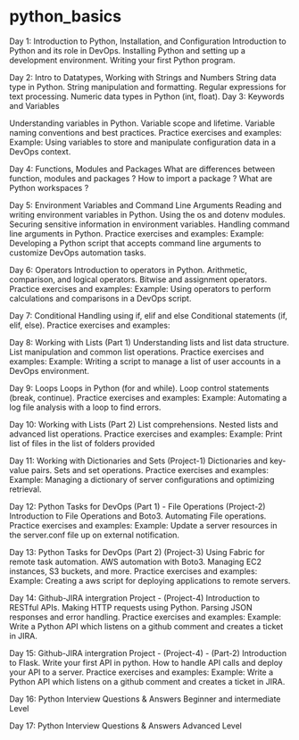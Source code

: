 # python_basics
Day 1: Introduction to Python, Installation, and Configuration
Introduction to Python and its role in DevOps.
Installing Python and setting up a development environment.
Writing your first Python program.


Day 2: Intro to Datatypes, Working with Strings and Numbers
String data type in Python.
String manipulation and formatting.
Regular expressions for text processing.
Numeric data types in Python (int, float).
Day 3: Keywords and Variables

Understanding variables in Python.
Variable scope and lifetime.
Variable naming conventions and best practices.
Practice exercises and examples:
Example: Using variables to store and manipulate configuration data in a DevOps context.

Day 4: Functions, Modules and Packages
What are differences between function, modules and packages ?
How to import a package ?
What are Python workspaces ?

Day 5: Environment Variables and Command Line Arguments
Reading and writing environment variables in Python.
Using the os and dotenv modules.
Securing sensitive information in environment variables.
Handling command line arguments in Python.
Practice exercises and examples:
Example: Developing a Python script that accepts command line arguments to customize DevOps automation tasks.

Day 6: Operators
Introduction to operators in Python.
Arithmetic, comparison, and logical operators.
Bitwise and assignment operators.
Practice exercises and examples:
Example: Using operators to perform calculations and comparisons in a DevOps script.

Day 7: Conditional Handling using if, elif and else
Conditional statements (if, elif, else).
Practice exercises and examples:

Day 8: Working with Lists (Part 1)
Understanding lists and list data structure.
List manipulation and common list operations.
Practice exercises and examples:
Example: Writing a script to manage a list of user accounts in a DevOps environment.

Day 9: Loops
Loops in Python (for and while).
Loop control statements (break, continue).
Practice exercises and examples:
Example: Automating a log file analysis with a loop to find errors.

Day 10: Working with Lists (Part 2)
List comprehensions.
Nested lists and advanced list operations.
Practice exercises and examples:
Example: Print list of files in the list of folders provided

Day 11: Working with Dictionaries and Sets (Project-1)
Dictionaries and key-value pairs.
Sets and set operations.
Practice exercises and examples:
Example: Managing a dictionary of server configurations and optimizing retrieval.

Day 12: Python Tasks for DevOps (Part 1) - File Operations (Project-2)
Introduction to File Operations and Boto3.
Automating File operations.
Practice exercises and examples:
Example: Update a server resources in the server.conf file up on external notification.

Day 13: Python Tasks for DevOps (Part 2) (Project-3)
Using Fabric for remote task automation.
AWS automation with Boto3.
Managing EC2 instances, S3 buckets, and more.
Practice exercises and examples:
Example: Creating a aws script for deploying applications to remote servers.

Day 14: Github-JIRA intergration Project - (Project-4)
Introduction to RESTful APIs.
Making HTTP requests using Python.
Parsing JSON responses and error handling.
Practice exercises and examples:
Example: Write a Python API which listens on a github comment and creates a ticket in JIRA.

Day 15: Github-JIRA intergration Project - (Project-4) - (Part-2)
Introduction to Flask.
Write your first API in python.
How to handle API calls and deploy your API to a server.
Practice exercises and examples:
Example: Write a Python API which listens on a github comment and creates a ticket in JIRA.

Day 16: Python Interview Questions & Answers
Beginner and intermediate Level

Day 17: Python Interview Questions & Answers
Advanced Level
